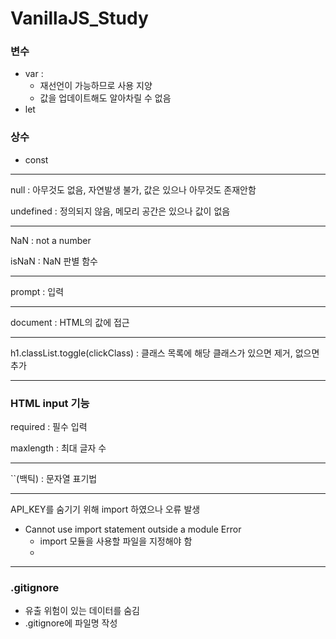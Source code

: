 # VanillaJS_Study

### 변수
+ var : 
  + 재선언이 가능하므로 사용 지양
  + 값을 업데이트해도 알아차릴 수 없음
+ let

### 상수
+ const 
___

null : 아무것도 없음, 자연발생 불가, 값은 있으나 아무것도 존재안함

undefined : 정의되지 않음, 메모리 공간은 있으나 값이 없음
___

NaN : not a number

isNaN : NaN 판별 함수
___

prompt : 입력
___

document : HTML의 값에 접근
___

h1.classList.toggle(clickClass) : 클래스 목록에 해당 클래스가 있으면 제거, 없으면 추가
___

### HTML input 기능
required : 필수 입력

maxlength : 최대 글자 수
___

``(백틱) : 문자열 표기법
___

API_KEY를 숨기기 위해 import 하였으나 오류 발생
+ Cannot use import statement outside a module Error
  + import 모듈을 사용할 파일을 지정해야 함
  + <script type="module" defer src="파일경로"></script>
___

### .gitignore
+ 유출 위험이 있는 데이터를 숨김
+ .gitignore에 파일명 작성
